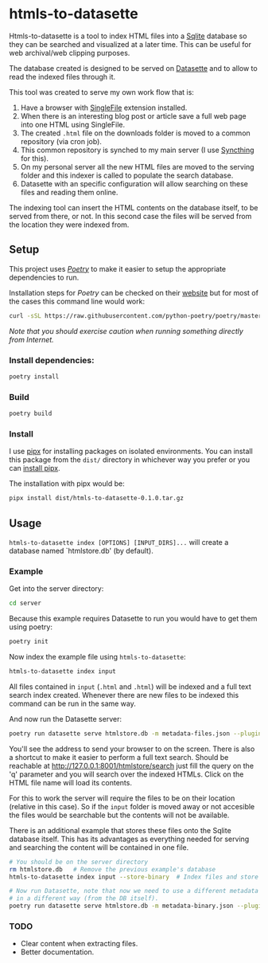 # htmls-to-datasette

Htmls-to-datasette is a tool to index HTML files into a [Sqlite](https://sqlite.org) database so they can be searched and
visualized at a later time. This can be useful for web archival/web clipping purposes.

The database created is designed to be served on [Datasette](https://datasette.io/) and to allow to read the indexed
files through it. 

This tool was created to serve my own work flow that is:
 1. Have a browser with [SingleFile](https://github.com/gildas-lormeau/SingleFile) extension installed.
 2. When there is an interesting blog post or article save a full web page into one HTML using SingleFile.
 3. The created `.html` file on the downloads folder is moved to a common repository (via cron job).
 4. This common repository is synched to my main server (I use [Syncthing](https://syncthing.net/) for this).
 5. On my personal server all the new HTML files are moved to the serving folder and this indexer is called to populate
    the search database.
 6. Datasette with an specific configuration will allow searching on these files and reading them online.

The indexing tool can insert the HTML contents on the database itself, to be served from there, or not. In this second
case the files will be served from the location they were indexed from. 

## Setup

This project uses *[Poetry](https://python-poetry.org/)* to make it easier to setup the appropriate dependencies to run.

Installation steps for *Poetry* can be checked on their [website](https://python-poetry.org/docs/#installation) but for
most of the cases this command line would work:
```bash
curl -sSL https://raw.githubusercontent.com/python-poetry/poetry/master/get-poetry.py | python -
```
*Note that you should exercise caution when running something directly from Internet.*  

### Install dependencies:
```bash
poetry install
```

### Build

```bash
poetry build
```

### Install

I use [pipx](https://pypa.github.io/pipx) for installing packages on isolated environments. You can install this package
from the `dist/` directory in whichever way you prefer or you can 
[install pipx](https://pypa.github.io/pipx/installation/).  

The installation with pipx would be:
```bash
pipx install dist/htmls-to-datasette-0.1.0.tar.gz
```

## Usage

`htmls-to-datasette index [OPTIONS] [INPUT_DIRS]...` will create a database named `htmlstore.db' (by default).

### Example

Get into the server directory:
```bash
cd server
```

Because this example requires Datasette to run you would have to get them using poetry:
```bash
poetry init
```

Now index the example file using `htmls-to-datasette`:
```bash
htmls-to-datasette index input
```

All files contained in `input` (`.html` and `.html`) will be indexed and a full text search index created. Whenever
there are new files to be indexed this command can be run in the same way.

And now run the Datasette server:
```bash
poetry run datasette serve htmlstore.db -m metadata-files.json --plugins-dir=plugins
```

You'll see the address to send your browser to on the screen. There is also a shortcut to make it easier to perform a
full text search. Should be reachable at http://127.0.0.1:8001/htmlstore/search just fill the query on the 'q' parameter
and you will search over the indexed HTMLs. Click on the HTML file name will load its contents.

For this to work the server will require the files to be on their location (relative in this case). So if the `input`
folder is moved away or not accesible the files would be searchable but the contents will not be available.

There is an additional example that stores these files onto the Sqlite database itself. This has its advantages as
everything needed for serving and searching the content will be contained in one file.

```bash
# You should be on the server directory
rm htmlstore.db   # Remove the previous example's database
htmls-to-datasette index input --store-binary  # Index files and store its contents

# Now run Datasette, note that now we need to use a different metadata as the contents needed to be served
# in a different way (from the DB itself). 
poetry run datasette serve htmlstore.db -m metadata-binary.json --plugins-dir=plugins
```

### TODO

- Clear content when extracting files.
- Better documentation.
